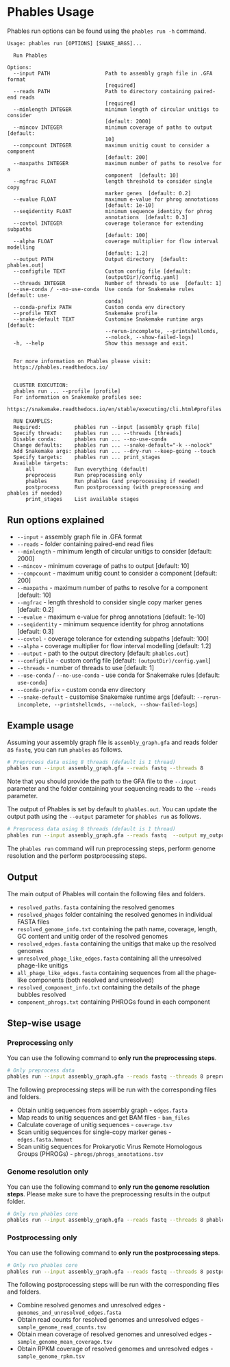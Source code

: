 # Phables Usage

Phables run options can be found using the `phables run -h` command.

```
Usage: phables run [OPTIONS] [SNAKE_ARGS]...

  Run Phables

Options:
  --input PATH                  Path to assembly graph file in .GFA format
                                [required]
  --reads PATH                  Path to directory containing paired-end reads
                                [required]
  --minlength INTEGER           minimum length of circular unitigs to consider
                                [default: 2000]
  --mincov INTEGER              minimum coverage of paths to output  [default:
                                10]
  --compcount INTEGER           maximum unitig count to consider a component
                                [default: 200]
  --maxpaths INTEGER            maximum number of paths to resolve for a
                                component  [default: 10]
  --mgfrac FLOAT                length threshold to consider single copy
                                marker genes  [default: 0.2]
  --evalue FLOAT                maximum e-value for phrog annotations
                                [default: 1e-10]
  --seqidentity FLOAT           minimum sequence identity for phrog
                                annotations  [default: 0.3]
  --covtol INTEGER              coverage tolerance for extending subpaths
                                [default: 100]
  --alpha FLOAT                 coverage multiplier for flow interval modelling
                                [default: 1.2]
  --output PATH                 Output directory  [default: phables.out]
  --configfile TEXT             Custom config file [default:
                                (outputDir)/config.yaml]
  --threads INTEGER             Number of threads to use  [default: 1]
  --use-conda / --no-use-conda  Use conda for Snakemake rules  [default: use-
                                conda]
  --conda-prefix PATH           Custom conda env directory
  --profile TEXT                Snakemake profile
  --snake-default TEXT          Customise Snakemake runtime args  [default:
                                --rerun-incomplete, --printshellcmds,
                                --nolock, --show-failed-logs]
  -h, --help                    Show this message and exit.

  
  For more information on Phables please visit:
  https://phables.readthedocs.io/
  
  
  CLUSTER EXECUTION:
  phables run ... --profile [profile]
  For information on Snakemake profiles see:
  https://snakemake.readthedocs.io/en/stable/executing/cli.html#profiles
  
  RUN EXAMPLES:
  Required:           phables run --input [assembly graph file]
  Specify threads:    phables run ... --threads [threads]
  Disable conda:      phables run ... --no-use-conda 
  Change defaults:    phables run ... --snake-default="-k --nolock"
  Add Snakemake args: phables run ... --dry-run --keep-going --touch
  Specify targets:    phables run ... print_stages
  Available targets:
      all             Run everything (default)
      preprocess      Run preprocessing only
      phables         Run phables (and preprocessing if needed)
      postprocess     Run postprocessing (with preprocessing and phables if needed)
      print_stages    List available stages
```

## Run options explained

* `--input` - assembly graph file in .GFA format
* `--reads` - folder containing paired-end read files
* `--minlength` - minimum length of circular unitigs to consider [default: 2000]
* `--mincov` - minimum coverage of paths to output [default: 10]
* `--compcount` - maximum unitig count to consider a component [default: 200]
* `--maxpaths` - maximum number of paths to resolve for a component [default: 10]
* `--mgfrac` - length threshold to consider single copy marker genes [default: 0.2]
* `--evalue` - maximum e-value for phrog annotations [default: 1e-10]
* `--seqidentity` - minimum sequence identity for phrog annotations [default: 0.3]
* `--covtol` - coverage tolerance for extending subpaths [default: 100]
* `--alpha` - coverage multiplier for flow interval modelling [default: 1.2]
* `--output` - path to the output directory [default: `phables.out`]
* `--configfile` - custom config file [default: `(outputDir)/config.yaml`]
* `--threads` - number of threads to use  [default: 1]
* `--use-conda` / `--no-use-conda` - use conda for Snakemake rules  [default: `use-conda`]
* `--conda-prefix` - custom conda env directory
* `--snake-default` - customise Snakemake runtime args  [default: `--rerun-incomplete, --printshellcmds, --nolock, --show-failed-logs`]


## Example usage

Assuming your assembly graph file is `assembly_graph.gfa` and reads folder as `fastq`, you can run `phables` as follows.

```bash
# Preprocess data using 8 threads (default is 1 thread)
phables run --input assembly_graph.gfa --reads fastq --threads 8
```

Note that you should provide the path to the GFA file to the `--input` parameter and the folder containing your sequencing reads to the `--reads` parameter. 

The output of Phables is set by default to `phables.out`. You can update the output path using the `--output` parameter for `phables run` as follows.

```bash
# Preprocess data using 8 threads (default is 1 thread)
phables run --input assembly_graph.gfa --reads fastq  --output my_output_folder --threads 8
```

The `phables run` command will run preprocessing steps, perform genome resolution and the perform postprocessing steps.

## Output

The main output of Phables will contain the following files and folders.

* `resolved_paths.fasta` containing the resolved genomes
* `resolved_phages` folder containing the resolved genomes in individual FASTA files
* `resolved_genome_info.txt` containing the path name, coverage, length, GC content and unitig order of the resolved genomes
* `resolved_edges.fasta` containing the unitigs that make up the resolved genomes
* `unresolved_phage_like_edges.fasta` containing all the unresolved phage-like unitigs
* `all_phage_like_edges.fasta` containing sequences from all the phage-like components (both resolved and unresolved)
* `resolved_component_info.txt` containing the details of the phage bubbles resolved
* `component_phrogs.txt` containing PHROGs found in each component

## Step-wise usage

### Preprocessing only

You can use the following command to **only run the preprocessing steps**.

```bash
# Only preprocess data
phables run --input assembly_graph.gfa --reads fastq --threads 8 preprocess
```

The following preprocessing steps will be run with the corresponding files and folders.

* Obtain unitig sequences from assembly graph - `edges.fasta`
* Map reads to unitig sequences and get BAM files - `bam_files`
* Calculate coverage of unitig sequences - `coverage.tsv`
* Scan unitig sequences for single-copy marker genes - `edges.fasta.hmmout`
* Scan unitig sequences for Prokaryotic Virus Remote Homologous Groups (PHROGs) - `phrogs/phrogs_annotations.tsv`

### Genome resolution only

You can use the following command to **only run the genome resolution steps**. Please make sure to have the preprocessing results in the output folder.

```bash
# Only run phables core
phables run --input assembly_graph.gfa --reads fastq --threads 8 phables
```

### Postprocessing only

You can use the following command to **only run the postprocessing steps**.

```bash
# Only run phables core
phables run --input assembly_graph.gfa --reads fastq --threads 8 postprocess
```

The following postprocessing steps will be run with the corresponding files and folders.

* Combine resolved genomes and unresolved edges - `genomes_and_unresolved_edges.fasta`
* Obtain read counts for resolved genomes and unresolved edges - `sample_genome_read_counts.tsv`
* Obtain mean coverage of resolved genomes and unresolved edges - `sample_genome_mean_coverage.tsv`
* Obtain RPKM coverage of resolved genomes and unresolved edges - `sample_genome_rpkm.tsv`
